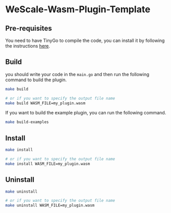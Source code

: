 # WeScale-Wasm-Plugin-Template

## Pre-requisites
You need to have TinyGo to compile the code, you can install it by following the instructions [here](https://tinygo.org/getting-started/install/).

## Build

you should write your code in the `main.go` and then run the following command to build the plugin.
```bash
make build

# or if you want to specify the output file name
make build WASM_FILE=my_plugin.wasm
```

If you want to build the example plugin, you can run the following command.
```bash
make build-examples
```

## Install
```bash
make install

# or if you want to specify the output file name
make install WASM_FILE=my_plugin.wasm
```

## Uninstall
```bash
make uninstall

# or if you want to specify the output file name
make uninstall WASM_FILE=my_plugin.wasm
```